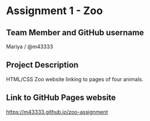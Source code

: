 # Assignment 1 - Zoo
## Team Member and GitHub username
Mariya / @m43333
## Project Description
HTML/CSS Zoo website linking to pages of four animals.
## Link to GitHub Pages website
https://m43333.github.io/zoo-assignment
